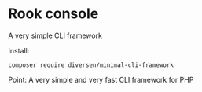 # Rook console

A very simple CLI framework

Install: 

    composer require diversen/minimal-cli-framework

Point: A very simple and very fast CLI framework for PHP

